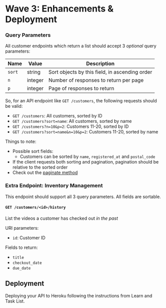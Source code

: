 # Wave 3: Enhancements & Deployment

### Query Parameters
All customer endpoints which return a list should accept 3 _optional_ query parameters:

| Name   | Value   | Description
|--------|---------|------------
| `sort` | string  | Sort objects by this field, in ascending order
| `n`    | integer | Number of responses to return per page
| `p`    | integer | Page of responses to return

So, for an API endpoint like `GET /customers`, the following requests should be valid:
- `GET /customers`: All customers, sorted by ID
- `GET /customers?sort=name`: All customers, sorted by name
- `GET /customers?n=10&p=2`: Customers 11-20, sorted by ID
- `GET /customers?sort=name&n=10&p=2`: Customers 11-20, sorted by name

Things to note:
- Possible sort fields:
  - Customers can be sorted by `name`, `registered_at` and `postal_code`
- If the client requests both sorting and pagination, pagination should be relative to the sorted order
- Check out the [paginate method](https://flask-sqlalchemy.palletsprojects.com/en/2.x/api/#flask_sqlalchemy.BaseQuery.paginate)

### Extra Endpoint: Inventory Management
This endpoint should support all 3 query parameters. All fields are sortable.

#### `GET /customers/<id>/history`
List the videos a customer has checked out _in the past_

URI parameters:
- `id`: Customer ID

Fields to return:
- `title`
- `checkout_date`
- `due_date`

## Deployment

Deploying your API to Heroku following the instructions from Learn and Task List.  


